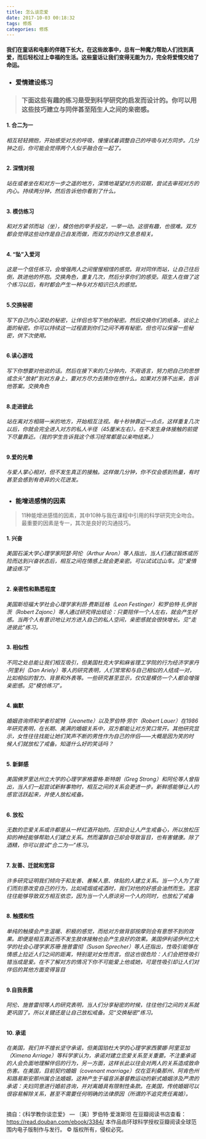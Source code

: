 ```yaml
---
title: 怎么谈恋爱
date: 2017-10-03 00:18:32
tags: 修炼
categories: 修炼
---
```

#### 我们在童话和电影的伴随下长大，在这些故事中，总有一种魔力帮助人们找到真爱，而后轻松过上幸福的生活。这些童话让我们变得无能为力，完全将爱情交给了命运。
- ###  爱情建设练习
>### 下面这些有趣的练习是受到科学研究的启发而设计的。你可以用这些技巧建立与同伴甚至陌生人之间的亲密感。

#### 1. 合二为一
######  相互轻轻拥抱，开始感受对方的呼吸，慢慢试着调整自己的呼吸与对方同步。几分钟之后，你可能会觉得两个人似乎融合在一起了。
#### 2. 深情对视
###### 站在或者坐在和对方一步之遥的地方，深情地凝望对方的双眼，尝试去审视对方的内心。持续两分钟，然后告诉他你看到了什么。
#### 3. 模仿练习
###### 和对方紧邻而站（坐），模仿他的举手投足，一举一动。这很有趣，也很难。双方都会觉得这些动作是自己自发而做，而双方的动作又息息相关。
#### 4. “坠”入爱河
###### 这是一个信任练习，会增强两人之间惺惺相惜的感觉。背对同伴而站，让自己往后倒，跌进他的怀抱。交换角色，重复几次，然后分享你们的感受。陌生人在做了这个练习以后，有时都会产生一种与对方相识已久的感觉。
#### 5.交换秘密
###### 写下自己内心深处的秘密，让伴侣也写下他的秘密。然后交换你们的纸条，谈论上面的秘密。你可以持续这一过程直到你们之间不再有秘密。但也可以保留一些秘密，供下次使用。
#### 6.读心游戏
###### 写下你想要对他说的话。然后在接下来的几分钟内，不用语言，努力把自己的思想或念头“放射”到对方身上，要对方尽力去猜你在想什么。如果对方猜不出来，告诉他答案。交换角色
#### 8.走进彼此
###### 站在离对方相隔一米的地方，开始相互注视。每十秒钟靠近一点点，这样重复几次以后，你就会完全进入对方的私人半径（45厘米左右）。在不发生身体接触的前提下尽量靠近。（我的学生告诉我这个练习经常都是以亲吻结束。）
#### 9.爱的光晕
###### 与爱人掌心相对，但不发生真正的接触。这样做几分钟，你不仅会感到热量，有时甚至会感到有奇异的火花迸发。
- ### 能增进感情的因素
>11种能增进感情的因素，其中10种与我在课程中引用的科学研究完全吻合。最重要的因素是专一，其次是良好的沟通技巧。

#### 1. 兴奋
###### 美国石溪大学心理学家阿瑟·阿伦（Arthur Aron）等人指出，当人们通过锻炼或历险而达到兴奋状态后，相互之间在情感上就会更亲密。可以试试过山车。见“爱情建设练习”
#### 2. 亲密性和熟悉程度
###### 美国斯坦福大学社会心理学家利昂·费斯廷格（Leon Festinger）和罗伯特·扎伊翁茨（Robert Zajonc）等人通过研究得出结论：只要陪伴一个人左右，就会产生好感。当两个人有意识地让对方进入自己的私人空间，亲密感就会很快增长。见“走进彼此”练习。
#### 3. 相似性
###### 不同之处总能让我们相互吸引，但美国杜克大学和麻省理工学院的行为经济学家丹·阿里利（Dan Ariely）等人的研究表明，人们常常和与自己相似的人结成一对，比如相似的智力、背景和外表等。一些研究甚至显示，仅仅是模仿一个人都会增强亲密感。见“模仿练习”。
#### 4. 幽默
###### 婚姻咨询师和学者珍妮特（Jeanette）以及罗伯特·劳尔（Robert Lauer）在1986年研究表明，在长期、美满的婚姻关系中，双方都能让对方笑口常开。其他研究显示，女性往往找能让她们笑声不断的男性作为自己的伴侣——大概是因为笑的时候人们就放松了戒备。知道什么好的笑话吗？
#### 5. 新鲜感
###### 美国佛罗里达州立大学的心理学家格雷格·斯特朗（Greg Strong）和阿伦等人曾指出，当人们一起尝试新鲜事物时，相互之间的关系会更进一步。新鲜感能够让人的感官活跃起来，并使人放松戒备。
#### 6. 放松
###### 无数的恋爱关系或许都是从一杯红酒开始的。压抑会让人产生戒备心，所以放松压抑的神经能够帮助人们建立关系。然而灌醉自己却会导致盲目，也有害健康。除了酒精，你可以尝试“合二为一”练习。
#### 7. 友善、迁就和宽容
###### 许多研究证明我们倾向于和友善、善解人意、体贴的人建立关系。当一个人为了我们而刻意改变自己的行为，比如戒烟或戒酒时，我们对他的好感会油然而生。宽容往往能够导致双方相互依恋，因为当一个人原谅另一个人的同时，也放松了戒备
#### 8. 触摸和性
###### 单纯的触摸会产生温暖、积极的感觉，而给对方做背部按摩则会有意想不到的效果。即便是相互靠近而不发生肢体接触也会产生良好的效果。美国伊利诺伊州立大学的社会心理学家苏珊·施普雷彻（Susan Sprecher）等人还指出，性吸引能够在情感上拉近人们之间的距离，特别是对女性而言。但这也很危险：人们会把性吸引错当成是爱。在不了解对方的情况下你不可能爱上他或她，可是性吸引却让人们对伴侣的其他方面变得盲目
#### 9.自我表露
###### 阿伦、施普雷彻等人的研究表明，当人们分享秘密的时候，往往他们之间的关系就更巩固了。所以关键还是让自己放松戒备。见“交换秘密”练习。
#### 10. 承诺
###### 在美国，我们并不擅长坚守承诺，但美国珀杜大学的心理学家西蒙娜·阿里亚加（Ximena Arriage）等科学家认为，承诺对建立恋爱关系至关重要。不注重承诺的人会负面地理解伴侣的行为，另一方面，这样长此以往会对两人的关系造成致命伤害。在美国，目前契约婚姻（covenant marriage）仅在亚利桑那州、阿肯色州和路易斯安那州属合法婚姻，这种产生于福音派基督教运动的新式婚姻涉及严肃的承诺：夫妇同意进行婚前咨询，并对离婚具有限制性条款。在美国，传统婚姻可以很容易解除关系，甚至不需要任何明确的法律原因（所谓的不追究责任离婚）。

摘自：《科学教你谈恋爱》 — 〔美〕罗伯特·爱泼斯坦
在豆瓣阅读书店查看：https://read.douban.com/ebook/3384/
本作品由环球科学授权豆瓣阅读全球范围内电子版制作与发行。
© 版权所有，侵权必究。